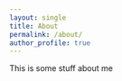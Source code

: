 ```yaml
---
layout: single
title: About
permalink: /about/
author_profile: true
---
```


This is some stuff about me